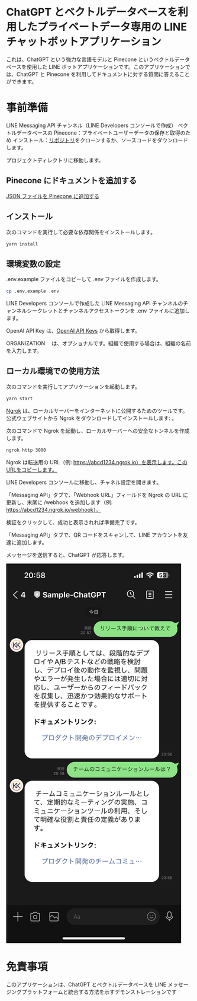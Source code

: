 # ChatGPT とベクトルデータベースを利用したプライベートデータ専用の LINE チャットボットアプリケーション

これは、ChatGPT という強力な言語モデルと Pinecone というベクトルデータベースを使用した LINE ボットアプリケーションです。このアプリケーションでは、ChatGPT と Pinecone を利用してドキュメントに対する質問に答えることができます。

# 事前準備

LINE Messaging API チャンネル（LINE Developers コンソールで作成）
ベクトルデータベースの Pinecone：プライベートユーザーデータの保存と取得のため
インストール：[リポジトリ](https://github.com/kk-project/retrieval-private-data-line-chatbot)をクローンするか、ソースコードをダウンロードします。

プロジェクトディレクトリに移動します。

## Pinecone にドキュメントを追加する

[JSON ファイルを Pinecone に追加する](./scripts/README.md#usage)

## インストール

次のコマンドを実行して必要な依存関係をインストールします。

```bash
yarn install
```

## 環境変数の設定

.env.example ファイルをコピーして .env ファイルを作成します。

```bash
cp .env.example .env
```

LINE Developers コンソールで作成した LINE Messaging API チャンネルのチャンネルシークレットとチャンネルアクセストークンを .env ファイルに追加します。

OpenAI API Key は、[OpenAI API Keys](https://platform.openai.com/account/api-keys) から取得します。

ORGANIZATION 　は、オプショナルです。組織で使用する場合は、組織の名前を入力します。

## ローカル環境での使用方法

次のコマンドを実行してアプリケーションを起動します。

```bash
yarn start
```

[Ngrok](https://ngrok.com/) は、ローカルサーバーをインターネットに公開するためのツールです。公式ウェブサイトから Ngrok をダウンロードしてインストールします: 。

次のコマンドで Ngrok を起動し、ローカルサーバーへの安全なトンネルを作成します。

```bash
ngrok http 3000
```

Ngrok は転送用の URL（例: https://abcd1234.ngrok.io）を表示します。このURLをコピーします。

LINE Developers コンソールに移動し、チャネル設定を開きます。

「Messaging API」タブで、「Webhook URL」フィールドを Ngrok の URL に更新し、末尾に /webhook を追加します（例: https://abcd1234.ngrok.io/webhook）。

検証をクリックして、成功と表示されれば準備完了です。

「Messaging API」タブで、QR コードをスキャンして、LINE アカウントを友達に追加します。

メッセージを送信すると、ChatGPT が応答します。

![デモ画像](./public/screenshot01.PNG)

# 免責事項

このアプリケーションは、ChatGPT とベクトルデータベースを LINE メッセージングプラットフォームと統合する方法を示すデモンストレーションです
